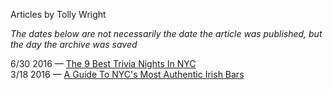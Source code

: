 Articles by Tolly Wright

*The dates below are not necessarily the date the article was published, but the day the archive was saved*

6/30 2016 — [The 9 Best Trivia Nights In NYC](https://web.archive.org/web/20160630225023/http://gothamist.com/2016/06/30/best_trivia_nights_nyc.php)  
3/18 2016 — [A Guide To NYC's Most Authentic Irish Bars](https://web.archive.org/web/20160318064909/http://gothamist.com/2016/03/17/nyc_irish_bar_pub_guide.php)  
